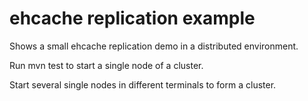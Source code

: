 # ehcache replication example

Shows a small ehcache replication demo in a
distributed environment. 

Run 
    mvn test
to start a single node of a cluster.

Start several single nodes in different terminals to form a cluster.

